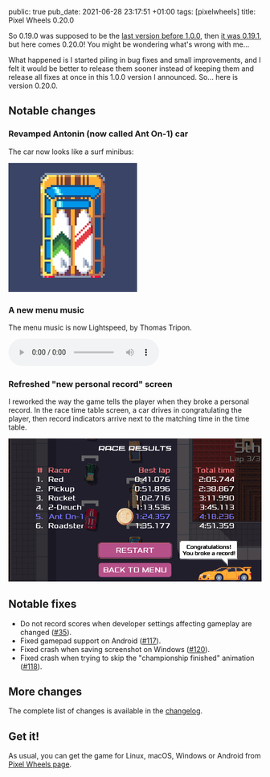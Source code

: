 public: true
pub_date: 2021-06-28 23:17:51 +01:00
tags: [pixelwheels]
title: Pixel Wheels 0.20.0

So 0.19.0 was supposed to be the [last version before 1.0.0](/2021/pixelwheels-0-19-0), then [it was 0.19.1](/2021/pixelwheels-0-19-1), but here comes 0.20.0! You might be wondering what's wrong with me...

What happened is I started piling in bug fixes and small improvements, and I felt it would be better to release them sooner instead of keeping them and release all fixes at once in this 1.0.0 version I announced. So... here is version 0.20.0.

## Notable changes

### Revamped Antonin (now called Ant On-1) car

The car now looks like a surf minibus:

![Ant On-1](antonin.png)

### A new menu music

The menu music is now Lightspeed, by Thomas Tripon.

<audio controls>
  <source src="lightspeed.mp3">
</audio>

### Refreshed "new personal record" screen

I reworked the way the game tells the player when they broke a personal record. In the race time table screen, a car drives in congratulating the player, then record indicators arrive next to the matching time in the time table.

![New personal record](new-record.png)

<!-- break -->

## Notable fixes

- Do not record scores when developer settings affecting gameplay are changed ([#35][]).
- Fixed gamepad support on Android ([#117][]).
- Fixed crash when saving screenshot on Windows ([#120][]).
- Fixed crash when trying to skip the "championship finished" animation ([#118][]).

[#35]: https://github.com/agateau/pixelwheels/issues/35
[#117]: https://github.com/agateau/pixelwheels/issues/117
[#118]: https://github.com/agateau/pixelwheels/issues/118
[#120]: https://github.com/agateau/pixelwheels/issues/120

## More changes

The complete list of changes is available in the [changelog][].

[changelog]: https://github.com/agateau/pixelwheels/blob/0.20.0/CHANGELOG.md

## Get it!

As usual, you can get the game for Linux, macOS, Windows or Android from [Pixel Wheels page][game page].

[game page]: /projects/pixelwheels/
